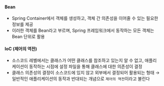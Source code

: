 #### Bean 
- Spring Container에서 객체를 생성하고, 객체 간 의존성을 이어줄 수 있는 필요한 정보를 제공
- 이러한 객체를 Bean라고 부르며, Spring 프레임워크에서 동작하는 모든 객체는 Bean 단위로 활용

#### IoC (제어의 역전)
- 소스코드 레벨에서는 클래스가 어떤 클래스를 참조하고 있는지 알 수 없고, 애플리케이션이 동작하는 시점에 설정 파일을 통해 클래스에 대한 의존성이 결정
- 클래스 의존성의 결정이 소스코드에 있지 않고 외부에서 결정되어 활용되는 형태 → 일반적인 애플리케이션의 동작과 반대되는 개념으로 `제어의 역전`이라고 불린다